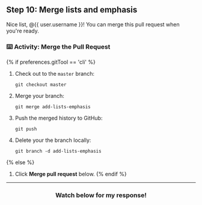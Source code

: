 ## Step 10: Merge lists and emphasis

Nice list, @{{ user.username }}! You can merge this pull request when you're ready.

### :keyboard: Activity: Merge the Pull Request

{% if preferences.gitTool == 'cli' %}
1. Check out to the `master` branch:
    ```shell
    git checkout master
    ```
2. Merge your branch:
    ```shell
    git merge add-lists-emphasis
    ```
3. Push the merged history to GitHub:
    ```shell
    git push
    ```
4. Delete your the branch locally:
    ```shell
    git branch -d add-lists-emphasis
    ```
{% else %}
1. Click **Merge pull request** below.
{% endif %}

<hr>
<h3 align="center">Watch below for my response!</h3>
